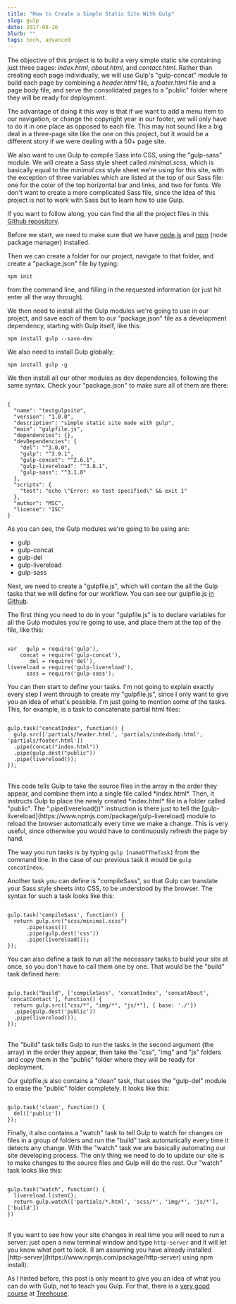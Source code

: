 ```yaml
---
title: "How to Create a Simple Static Site With Gulp"
slug: gulp
date: 2017-08-16
blurb: ""
tags: tech, advanced
---
```


The objective of this project is to build a very simple static site containing just three pages: *index.html*, *about.html*, and *contact.html*.  Rather than creating each page individually, we will use Gulp's "gulp-concat" module to build each page by combining a *header.html* file, a *footer.html* file and a page body file, and serve the consolidated pages to a "public" folder where they will be ready for deployment.

The advantage of doing it this way is that if we want to add a menu item to our navigation, or change the copyright year in our footer, we will only have to do it in one place as opposed to each file. This may not sound like a big deal in a three-page site like the one on this project, but it would be a different story if we were dealing with a 50+ page site.

We also want to use Gulp to compile Sass into CSS, using the "gulp-sass" module. We will create a Sass style sheet called *minimal.scss*, which is basically equal to the *minimal.css* style sheet we're using for this site, with the exception of three variables which are listed at the top of our Sass file: one for the color of the top horizontal bar and links, and two for fonts.  We don't want to create a more complicated Sass file, since the idea of this project is not to work with Sass but to learn how to use Gulp.

If you want to follow along, you can find the all the project files in this [Github repository](https://github.com/mariobox/gulp-static-site).

Before we start, we need to make sure that we have [node.js](https://nodejs.org/en/) and [npm](https://www.npmjs.com/) (node package manager) installed.

Then we can create a folder for our project, navigate to that folder, and create a "package.json" file by typing:

<code>npm init</code>

from the command line, and filling in the requested information (or just hit enter all the way through).

We then need to install all the Gulp modules we're going to use in our project, and save each of them to our "package.json" file as a development dependency, starting with Gulp itself, like this:

<code>npm install gulp --save-dev</code>

We also need to install Gulp globally:

<code>npm install gulp -g</code>

We then install all our other modules as dev dependencies, following the same syntax.  Check your "package.json" to make sure all of them are there:

<pre><code>
{
  "name": "testgulpsite",
  "version": "1.0.0",
  "description": "simple static site made with gulp",
  "main": "gulpfile.js",
  "dependencies": {},
  "devDependencies": {
    "del": "^3.0.0",
    "gulp": "^3.9.1",
    "gulp-concat": "^2.6.1",
    "gulp-livereload": "^3.8.1",
    "gulp-sass": "^3.1.0"
  },
  "scripts": {
    "test": "echo \"Error: no test specified\" && exit 1"
  },
  "author": "MSC",
  "license": "ISC"
}
</code></pre>

As you can see, the Gulp modules we're going to be using are:

* gulp
* gulp-concat
* gulp-del
* gulp-livereload
* gulp-sass

Next, we need to create a "gulpfile.js", which will contain the all the Gulp tasks that we will define for our workflow. You can see our gulpfile.js [in Github](https://github.com/mariobox/gulp-static-site).

The first thing you need to do in your "gulpfile.js" is to declare variables for all the Gulp modules you're going to use, and place them  at the top of the file, like this:

<pre><code>
var   gulp = require('gulp'),
    concat = require('gulp-concat'),
       del = require('del'),
livereload = require('gulp-livereload'),
      sass = require('gulp-sass');
</code></pre>

You can then start to define your tasks. I'm not going to explain exactly every step I went through to create my "gulpfile.js", since I only want to give you an idea of what's possible. I'm just going to mention some of the tasks. This, for example, is a task to concatenate partial html files:

<pre><code>
gulp.task("concatIndex", function() {
  gulp.src(['partials/header.html', 'partials/indexbody.html', 'partials/footer.html'])
  .pipe(concat("index.html"))
  .pipe(gulp.dest("public"))
  .pipe(livereload());
});
</code></pre>

<br/>
This code tells Gulp to take the source files in the array in the order they appear, and combine them into a single file called *index.html*. Then, it instructs Gulp to place the newly created *index.html* file in a folder called "public".  The ".pipe(livereload())" instruction is there just to tell the [gulp-livereload](https://www.npmjs.com/package/gulp-livereload) module to reload the browser automatically every time we make a change. This is very useful, since otherwise you would have to continuously refresh the page by hand. 

The way you run tasks is by typing <code>gulp [nameOfTheTask]</code> from the command line. In the case of our previous task it would be <code>gulp concatIndex</code>.

Another task you can define is "compileSass", so that Gulp can translate your Sass style sheets into CSS, to be understood by the browser. The syntax for such a task looks like this:

<pre><code>
gulp.task('compileSass', function() {
  return gulp.src("scss/minimal.scss")
      .pipe(sass())
      .pipe(gulp.dest('css'))
      .pipe(livereload());
});
</code></pre>

You can also define a task to run all the necessary tasks to build your site at once, so you don't have to call them one by one. That would be the "build" task defined here:

<pre><code>
gulp.task("build", ['compileSass', 'concatIndex', 'concatAbout', 'concatContact'], function() {
  return gulp.src(["css/*", "img/*", "js/*"], { base: './'})
  .pipe(gulp.dest('public'))
  .pipe(livereload());
});
</code></pre>
<br />
The "build" task tells Gulp to run the tasks in the second argument (the array) in the order they appear, then take the "css", "img" and "js" folders and copy them in the "public" folder where they will be ready for deployment.

Our gulpfile.js also contains a "clean" task, that uses the "gulp-del" module to erase the "public" folder completely. It looks like this:

<pre><code>
gulp.task('clean', function() {
  del(['public'])
});
</code></pre>

Finally, it also contains a "watch" task to tell Gulp to watch for changes on files in a group of folders and run the "build" task automatically every time it detects any change. With the "watch" task we are basically automating our site developing process. The only thing we need to do to update our site is to make changes to the source files and Gulp will do the rest. Our "watch" task looks like this:

<pre><code>
gulp.task("watch", function() {
  livereload.listen();
  return gulp.watch(['partials/*.html', 'scss/*', 'img/*', 'js/*'], ['build'])
})
</code></pre>
<br />
If you want to see how your site changes in real time you will need to run a server: just open a new terminal window and type <code>http-server</code> and it will let you know what port to look. (I am assuming you have already installed [http-server](https://www.npmjs.com/package/http-server) using npm install).

As I hinted before, this post is only meant to give you an idea of what you can do with Gulp, not to teach you Gulp. For that, there is a [very good course](https://teamtreehouse.com/library/gulp-basics) at [Treehouse](http://referrals.trhou.se/mariosanchezcarrion).
